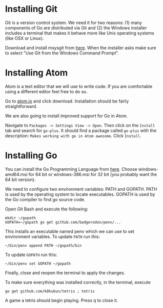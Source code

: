 # Installing Git

Git is a version control system. We need it for two reasons: (1) many components 
of Go are distributed via Git and (2) the Windows installer includes a terminal
that makes it behave more like Unix operating systems (like OSX or Linux).

Download and install msysgit from [here](https://git-for-windows.github.io/). 
When the installer asks make sure to select "Use Git from the Windows Command Prompt".

# Installing Atom

Atom is a text editor that we will use to write code. If you are comfortable
using a different editor feel free to do so.

Go to [atom.io](https://atom.io) and click download. Installation should
be fairly straightforward.

We are also going to install improved support for Go in Atom.

Navigate to `Packages -> Settings View -> Open`. Then click on the `Install`
tab and search for `go-plus`. It should find a package called `go-plus` with
the description: `Makes working with go in Atom awesome`. Click `Install`.

# Installing Go

You can install the Go Programming Language from [here](https://golang.org/dl/).
Choose windows-amd64.msi for 64 bit or windows-386.msi for 32 bit (you probably 
want the 64 bit version).

We need to configure two environment variables: PATH and GOPATH. PATH is used by
the operating system to locate executables. GOPATH is used by the Go 
compiler to find go source code.

Open Git Bash and execute the following:

```
mkdir ~/gopath
GOPATH=~/gopath go get github.com/badgerodon/penv/...
```

This installs an executable named penv which we can use to set environment variables. 
To update `PATH` run this:

```
~/bin/penv append PATH ~/gopath/bin
```

To update `GOPATH` run this:

```
~/bin/penv set GOPATH ~/gopath
```

Finally, close and reopen the terminal to apply the changes.

To make sure everything was installed correctly, in the terminal, execute

```
go get github.com/k0kubun/tetris ; tetris
```

A game a tetris should begin playing. Press q to close it.
